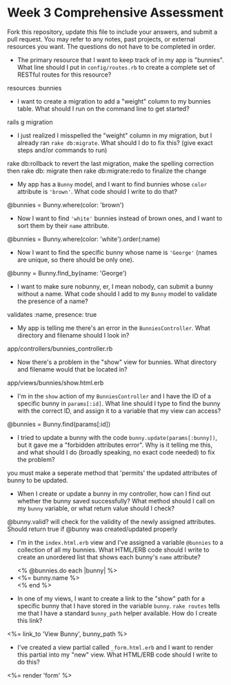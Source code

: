 # Week 3 Comprehensive Assessment

Fork this repository, update this file to include your answers, and submit a pull request. You may refer to any notes, past projects, or external resources you want. The questions do not have to be completed in order.

* The primary resource that I want to keep track of in my app is "bunnies". What line should I put in `config/routes.rb` to create a complete set of RESTful routes for this resource?

resources :bunnies

* I want to create a migration to add a "weight" column to my bunnies table. What should I run on the command line to get started?

rails g migration

* I just realized I misspelled the "weight" column in my migration, but I already ran `rake db:migrate`. What should I do to fix this? (give exact steps and/or commands to run)

rake db:rollback to revert the last migration, make the spelling correction then rake db: migrate then rake db:migrate:redo to finalize the change

* My app has a `Bunny` model, and I want to find bunnies whose `color` attribute is `'brown'`. What code should I write to do that?

@bunnies = Bunny.where(color: 'brown')

* Now I want to find `'white'` bunnies instead of brown ones, and I want to sort them by their `name` attribute.

@bunnies = Bunny.where(color: 'white').order(:name)

* Now I want to find the specific bunny whose name is `'George'` (names are unique, so there should be only one).

@bunny = Bunny.find_by(name: 'George')

* I want to make sure nobunny, er, I mean nobody, can submit a bunny without a name. What code should I add to my `Bunny` model to validate the presence of a name?

validates :name, presence: true

* My app is telling me there's an error in the `BunniesController`. What directory and filename should I look in?

app/controllers/bunnies_controller.rb

* Now there's a problem in the "show" view for bunnies. What directory and filename would that be located in?

app/views/bunnies/show.html.erb

* I'm in the `show` action of my `BunniesController` and I have the ID of a specific bunny in `params[:id]`. What line should I type to find the bunny with the correct ID, and assign it to a variable that my view can access?

@bunnies = Bunny.find(params[:id])

* I tried to update a bunny with the code `bunny.update(params[:bunny])`, but it gave me a "forbidden attributes error". Why is it telling me this, and what should I do (broadly speaking, no exact code needed) to fix the problem?

you must make a seperate method that 'permits' the updated attributes of bunny to be updated.

* When I create or update a bunny in my controller, how can I find out whether the bunny saved successfully? What method should I call on my `bunny` variable, or what return value should I check?

@bunny.valid? will check for the validity of the newly assigned attributes. Should return true if @bunny was created/updated properly

* I'm in the `index.html.erb` view and I've assigned a variable `@bunnies` to a collection of all my bunnies. What HTML/ERB code should I write to create an unordered list that shows each bunny's `name` attribute?

<ul>
  <% @bunnies.do each |bunny| %>
    <li><%= bunny.name %></li>
  <% end %>
</ul>

* In one of my views, I want to create a link to the "show" path for a specific bunny that I have stored in the variable `bunny`. `rake routes` tells me that I have a standard `bunny_path` helper available. How do I create this link?

<%= link_to 'View Bunny', bunny_path %>

* I've created a view partial called `_form.html.erb` and I want to render this partial into my "new" view. What HTML/ERB code should I write to do this?

<%= render 'form' %>
